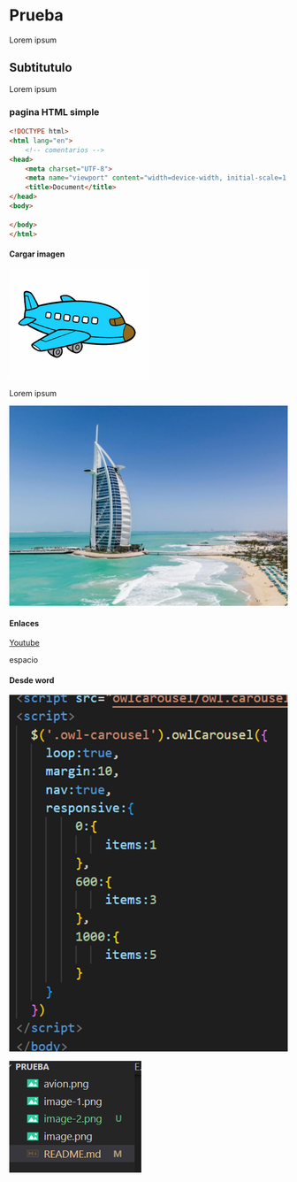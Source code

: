 # Prueba

Lorem ipsum

## Subtitutulo

Lorem ipsum

### pagina HTML simple

```html
<!DOCTYPE html>
<html lang="en">
    <!-- comentarios -->
<head>
    <meta charset="UTF-8">
    <meta name="viewport" content="width=device-width, initial-scale=1.0">
    <title>Document</title>
</head>
<body>
    
</body>
</html>
```

#### Cargar imagen

![Texto alternativo](./avion.png)

Lorem ipsum

![Alt text](image-1.png)

#### Enlaces

[Youtube](https://www.youtube.com/watch?v=PF_-o2EJfvs)

espacio

#### Desde word

![Alt text](image-2.png)

![Alt text](image-3.png)